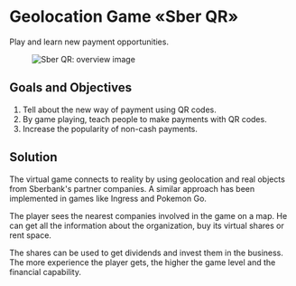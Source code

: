 # Geolocation Game «Sber QR»

Play and learn new payment opportunities.

<figure>
    <img src="{{ site.baseurl }}/assets/img/projects/sber-qr/sber-qr-1-overview.png" alt="Sber QR: overview image"/>
</figure>

## Goals and Objectives

1. Tell about the new way of payment using QR codes.
2. By game playing, teach people to make payments with QR codes.
3. Increase the popularity of non-cash payments.

## Solution

The virtual game connects to reality by using geolocation and real objects from Sberbank's partner companies. A similar approach has been implemented in games like Ingress and Pokemon Go.

The player sees the nearest companies involved in the game on a map. He can get all the information about the organization, buy its virtual shares or rent space.

The shares can be used to get dividends and invest them in the business. The more experience the player gets, the higher the game level and the financial capability.
